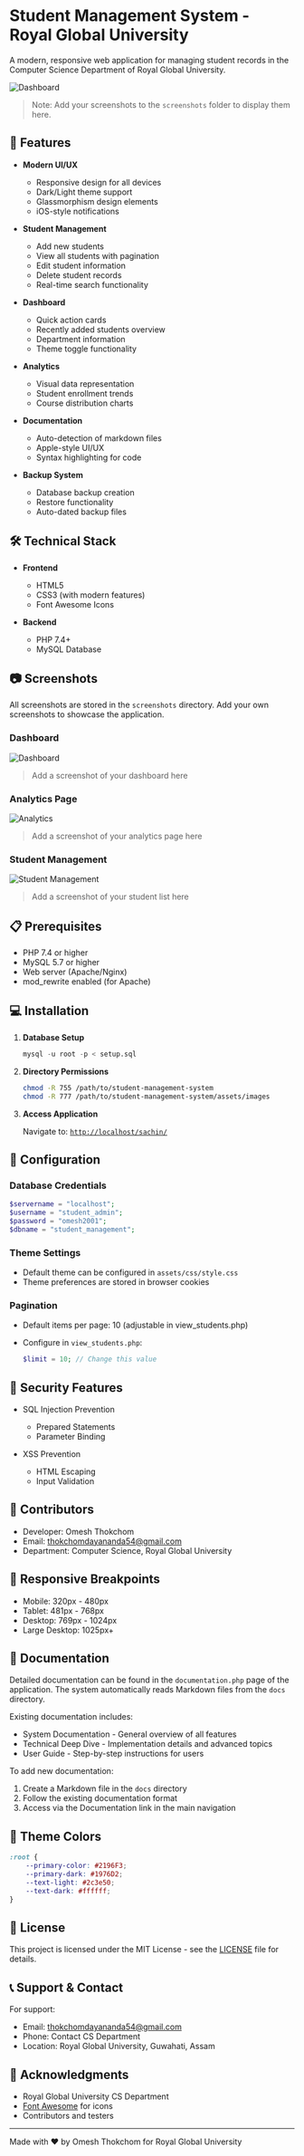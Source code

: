 # Student Management System - Royal Global University

A modern, responsive web application for managing student records in the Computer Science Department of Royal Global University.

![Dashboard](screenshots/dashboard.jpg "Dashboard Page")

> Note: Add your screenshots to the `screenshots` folder to display them here.

## 🚀 Features

- **Modern UI/UX**
  - Responsive design for all devices
  - Dark/Light theme support
  - Glassmorphism design elements
  - iOS-style notifications

- **Student Management**
  - Add new students
  - View all students with pagination
  - Edit student information
  - Delete student records
  - Real-time search functionality

- **Dashboard**
  - Quick action cards
  - Recently added students overview
  - Department information
  - Theme toggle functionality

- **Analytics**
  - Visual data representation
  - Student enrollment trends
  - Course distribution charts

- **Documentation**
  - Auto-detection of markdown files
  - Apple-style UI/UX
  - Syntax highlighting for code

- **Backup System**
  - Database backup creation
  - Restore functionality
  - Auto-dated backup files

## 🛠️ Technical Stack

- **Frontend**
  - HTML5
  - CSS3 (with modern features)
  - Font Awesome Icons

- **Backend**
  - PHP 7.4+
  - MySQL Database

## 📷 Screenshots

All screenshots are stored in the `screenshots` directory. Add your own screenshots to showcase the application.

### Dashboard

![Dashboard](screenshots/dashboard.jpg "Dashboard View")

> Add a screenshot of your dashboard here

### Analytics Page

![Analytics](screenshots/analytics.jpg "Analytics View")

> Add a screenshot of your analytics page here

### Student Management

![Student Management](screenshots/students.jpg "Student List")

> Add a screenshot of your student list here

## 📋 Prerequisites

- PHP 7.4 or higher
- MySQL 5.7 or higher
- Web server (Apache/Nginx)
- mod_rewrite enabled (for Apache)

## 💻 Installation

1. **Database Setup**

   ```sql
   mysql -u root -p < setup.sql
   ```

2. **Directory Permissions**

   ```bash
   chmod -R 755 /path/to/student-management-system
   chmod -R 777 /path/to/student-management-system/assets/images
   ```

3. **Access Application**

   Navigate to: [`http://localhost/sachin/`](http://localhost/sachin/)

## 🔧 Configuration

### Database Credentials

```php
$servername = "localhost";
$username = "student_admin";
$password = "omesh2001";
$dbname = "student_management";
```

### Theme Settings

- Default theme can be configured in `assets/css/style.css`
- Theme preferences are stored in browser cookies

### Pagination

- Default items per page: 10 (adjustable in view_students.php)
- Configure in `view_students.php`:

  ```php
  $limit = 10; // Change this value
  ```

## 🔐 Security Features

- SQL Injection Prevention
  - Prepared Statements
  - Parameter Binding

- XSS Prevention
  - HTML Escaping
  - Input Validation

## 👥 Contributors

- Developer: Omesh Thokchom
- Email: thokchomdayananda54@gmail.com
- Department: Computer Science, Royal Global University

## 📱 Responsive Breakpoints

- Mobile: 320px - 480px
- Tablet: 481px - 768px
- Desktop: 769px - 1024px
- Large Desktop: 1025px+

## 📑 Documentation

Detailed documentation can be found in the `documentation.php` page of the application. The system automatically reads Markdown files from the `docs` directory.

Existing documentation includes:

- System Documentation - General overview of all features
- Technical Deep Dive - Implementation details and advanced topics
- User Guide - Step-by-step instructions for users

To add new documentation:

1. Create a Markdown file in the `docs` directory
2. Follow the existing documentation format
3. Access via the Documentation link in the main navigation

## 🎨 Theme Colors

```css
:root {
    --primary-color: #2196F3;
    --primary-dark: #1976D2;
    --text-light: #2c3e50;
    --text-dark: #ffffff;
}
```

## 📄 License

This project is licensed under the MIT License - see the [LICENSE](LICENSE) file for details.

## 📞 Support & Contact

For support:

- Email: thokchomdayananda54@gmail.com
- Phone: Contact CS Department
- Location: Royal Global University, Guwahati, Assam

## 🙏 Acknowledgments

- Royal Global University CS Department
- [Font Awesome](https://fontawesome.com/) for icons
- Contributors and testers

---
Made with ❤️ by Omesh Thokchom for Royal Global University
